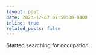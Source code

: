 ```yaml
---
layout: post
date: 2023-12-07 07:59:00-0400
inline: true
related_posts: false
---
```


Started searching for occupation.